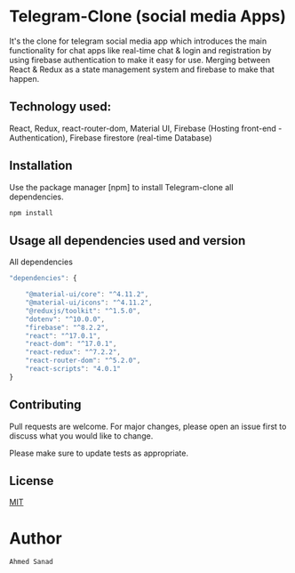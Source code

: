 
# Telegram-Clone (social media Apps)

It's the clone for telegram social media app which introduces the main functionality for chat apps like real-time chat & login and registration by using firebase authentication to make it easy for use.
Merging between React & Redux as a state management system and firebase to make that happen.


## Technology used:

React,
Redux,
react-router-dom,
Material UI,
Firebase (Hosting front-end - Authentication),
Firebase firestore (real-time Database)

## Installation

Use the package manager [npm] to install Telegram-clone all dependencies.

```bash
npm install
```


## Usage all dependencies used and version

All dependencies
 
```javascript
"dependencies": {

    "@material-ui/core": "^4.11.2",
    "@material-ui/icons": "^4.11.2",
    "@reduxjs/toolkit": "^1.5.0",
    "dotenv": "^10.0.0",
    "firebase": "^8.2.2",
    "react": "^17.0.1",
    "react-dom": "^17.0.1",
    "react-redux": "^7.2.2",
    "react-router-dom": "^5.2.0",
    "react-scripts": "4.0.1"
}
```

## Contributing
Pull requests are welcome. For major changes, please open an issue first to discuss what you would like to change.

Please make sure to update tests as appropriate.

## License
[MIT](https://choosealicense.com/licenses/mit/)

# Author
`Ahmed Sanad`
